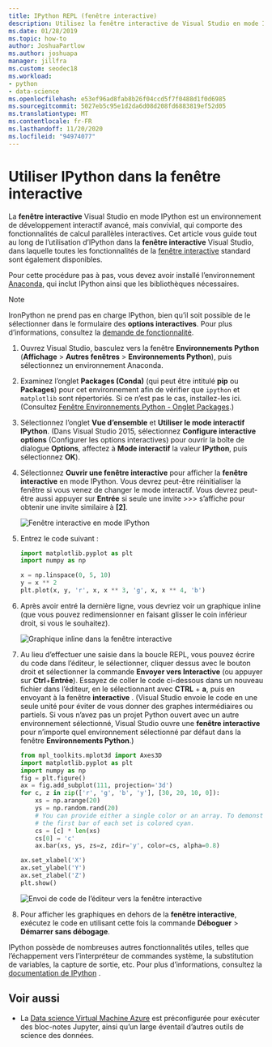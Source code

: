 ```yaml
---
title: IPython REPL (fenêtre interactive)
description: Utilisez la fenêtre interactive de Visual Studio en mode IPython pour un environnement de développement interactif convivial avec des fonctionnalités de calcul parallèle interactives.
ms.date: 01/28/2019
ms.topic: how-to
author: JoshuaPartlow
ms.author: joshuapa
manager: jillfra
ms.custom: seodec18
ms.workload:
- python
- data-science
ms.openlocfilehash: e53ef96ad8fab8b26f04ccd5f7f0488d1f0d6985
ms.sourcegitcommit: 5027eb5c95e1d2da6d08d208fd6883819ef52d05
ms.translationtype: MT
ms.contentlocale: fr-FR
ms.lasthandoff: 11/20/2020
ms.locfileid: "94974077"
---
```

# <a name="use-ipython-in-the-interactive-window"></a>Utiliser IPython dans la fenêtre interactive

La **fenêtre interactive** Visual Studio en mode IPython est un environnement de développement interactif avancé, mais convivial, qui comporte des fonctionnalités de calcul parallèles interactives. Cet article vous guide tout au long de l’utilisation d’IPython dans la **fenêtre interactive** Visual Studio, dans laquelle toutes les fonctionnalités de la [fenêtre interactive](python-interactive-repl-in-visual-studio.md) standard sont également disponibles.

Pour cette procédure pas à pas, vous devez avoir installé l’environnement [Anaconda](https://www.continuum.io), qui inclut IPython ainsi que les bibliothèques nécessaires.

> [!Note]
> IronPython ne prend pas en charge IPython, bien qu’il soit possible de le sélectionner dans le formulaire des **options interactives**. Pour plus d’informations, consultez la [demande de fonctionnalité](https://github.com/Microsoft/PTVS/issues/84).

1. Ouvrez Visual Studio, basculez vers la fenêtre **Environnements Python** (**Affichage** > **Autres fenêtres** > **Environnements Python**), puis sélectionnez un environnement Anaconda.

2. Examinez l’onglet **Packages (Conda)** (qui peut être intitulé **pip** ou **Packages**) pour cet environnement afin de vérifier que `ipython` et `matplotlib` sont répertoriés. Si ce n’est pas le cas, installez-les ici. (Consultez [Fenêtre Environnements Python - Onglet Packages](python-environments-window-tab-reference.md).)

3. Sélectionnez l’onglet **Vue d’ensemble** et **Utiliser le mode interactif IPython**. (Dans Visual Studio 2015, sélectionnez **Configure interactive options** (Configurer les options interactives) pour ouvrir la boîte de dialogue **Options**, affectez à **Mode interactif** la valeur **IPython**, puis sélectionnez **OK**).

4. Sélectionnez **Ouvrir une fenêtre interactive** pour afficher la **fenêtre interactive** en mode IPython. Vous devrez peut-être réinitialiser la fenêtre si vous venez de changer le mode interactif. Vous devrez peut-être aussi appuyer sur **Entrée** si seule une invite >>> s’affiche pour obtenir une invite similaire à **[2]**.

    ![Fenêtre interactive en mode IPython](media/ipython-repl-03.png)

5. Entrez le code suivant :

   ```python
   import matplotlib.pyplot as plt
   import numpy as np

   x = np.linspace(0, 5, 10)
   y = x ** 2
   plt.plot(x, y, 'r', x, x ** 3, 'g', x, x ** 4, 'b')
   ```

6. Après avoir entré la dernière ligne, vous devriez voir un graphique inline (que vous pouvez redimensionner en faisant glisser le coin inférieur droit, si vous le souhaitez).

    ![Graphique inline dans la fenêtre interactive](media/ipython-repl-04.png)

7. Au lieu d’effectuer une saisie dans la boucle REPL, vous pouvez écrire du code dans l’éditeur, le sélectionner, cliquer dessus avec le bouton droit et sélectionner la commande **Envoyer vers Interactive** (ou appuyer sur **Ctrl**+**Entrée**). Essayez de coller le code ci-dessous dans un nouveau fichier dans l’éditeur, en le sélectionnant avec **CTRL** + **a**, puis en envoyant à la fenêtre **interactive** . (Visual Studio envoie le code en une seule unité pour éviter de vous donner des graphes intermédiaires ou partiels. Si vous n’avez pas un projet Python ouvert avec un autre environnement sélectionné, Visual Studio ouvre une **fenêtre interactive** pour n’importe quel environnement sélectionné par défaut dans la fenêtre **Environnements Python**.)

    ```python
    from mpl_toolkits.mplot3d import Axes3D
    import matplotlib.pyplot as plt
    import numpy as np
    fig = plt.figure()
    ax = fig.add_subplot(111, projection='3d')
    for c, z in zip(['r', 'g', 'b', 'y'], [30, 20, 10, 0]):
        xs = np.arange(20)
        ys = np.random.rand(20)
        # You can provide either a single color or an array. To demonstrate this,
        # the first bar of each set is colored cyan.
        cs = [c] * len(xs)
        cs[0] = 'c'
        ax.bar(xs, ys, zs=z, zdir='y', color=cs, alpha=0.8)

    ax.set_xlabel('X')
    ax.set_ylabel('Y')
    ax.set_zlabel('Z')
    plt.show()
    ```

    ![Envoi de code de l’éditeur vers la fenêtre interactive](media/ipython-repl-05.png)

8. Pour afficher les graphiques en dehors de la **fenêtre interactive**, exécutez le code en utilisant cette fois la commande **Déboguer** > **Démarrer sans débogage**.

IPython possède de nombreuses autres fonctionnalités utiles, telles que l’échappement vers l’interpréteur de commandes système, la substitution de variables, la capture de sortie, etc. Pour plus d’informations, consultez la [documentation de IPython](https://ipython.org/documentation.html) .

## <a name="see-also"></a>Voir aussi

- La [Data science Virtual Machine Azure](/azure/machine-learning/data-science-virtual-machine/overview) est préconfigurée pour exécuter des bloc-notes Jupyter, ainsi qu’un large éventail d’autres outils de science des données.
